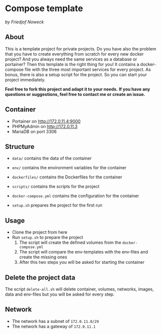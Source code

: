 # Compose template
_by Friedjof Noweck_

## About
This is a template project for private projects.
Do you have also the problem that you have to create everything from scratch for every new docker project?
And you always need the same services as a database or portainer?
Then this template is the right thing for you!
It contains a docker-compose file with the three most important services for every project.
As bonus, there is also a setup script for the project. So you can start your project immediately.

**Feel free to fork this project and adapt it to your needs.**
**If you have any questions or suggestions, feel free to contact me or create an issue.**

## Container
- Portainer on http://172.0.11.4:9000
- PHPMyAdmin on http://172.0.11.3
- MariaDB on port 3306

## Structure
- `data/` contains the data of the container
- `env/` contains the environment variables for the container
- `dockerfiles/` contains the Dockerfiles for the container
- `scripts/` contains the scripts for the project

- `docker-compose.yml` contains the configuration for the container
- `setup.sh` prepares the project for the first run

## Usage
- Clone the project from here
- Run `setup.sh` to prepare the project
  1. The script will create the defined volumes from the `docker-compose.yml`
  2. The script will compare the env-templates with the env-files and create the missing ones
  3. After this two steps you will be asked for starting the container

## Delete the project data
The script `delete-all.sh` will delete container, volumes, networks, images, data and env-files but you will be asked for every step.

## Network
- The network has a subnet of `172.0.11.0/29`
- The network has a gateway of `172.0.11.1`